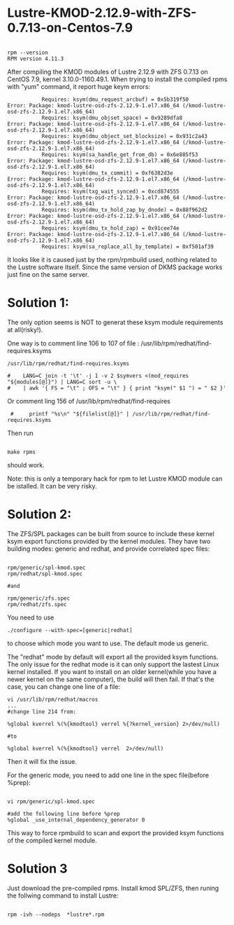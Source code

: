 # Lustre-KMOD-2.12.9-with-ZFS-0.7.13-on-Centos-7.9

```text

rpm --version
RPM version 4.11.3

```
After compiling the KMOD modules of Lustre 2.12.9 with ZFS 0.7.13 on CentOS 7.9, kernel 3.10.0-1160.49.1. 
When trying to install the  compiled rpms with "yum" command, it report huge keym errors:

```text
           Requires: ksym(dmu_request_arcbuf) = 0x5b319f50
Error: Package: kmod-lustre-osd-zfs-2.12.9-1.el7.x86_64 (/kmod-lustre-osd-zfs-2.12.9-1.el7.x86_64)
           Requires: ksym(dmu_objset_space) = 0x9289dfa8
Error: Package: kmod-lustre-osd-zfs-2.12.9-1.el7.x86_64 (/kmod-lustre-osd-zfs-2.12.9-1.el7.x86_64)
           Requires: ksym(dmu_object_set_blocksize) = 0x931c2a43
Error: Package: kmod-lustre-osd-zfs-2.12.9-1.el7.x86_64 (/kmod-lustre-osd-zfs-2.12.9-1.el7.x86_64)
           Requires: ksym(sa_handle_get_from_db) = 0x6e885f53
Error: Package: kmod-lustre-osd-zfs-2.12.9-1.el7.x86_64 (/kmod-lustre-osd-zfs-2.12.9-1.el7.x86_64)
           Requires: ksym(dmu_tx_commit) = 0xf6382d3e
Error: Package: kmod-lustre-osd-zfs-2.12.9-1.el7.x86_64 (/kmod-lustre-osd-zfs-2.12.9-1.el7.x86_64)
           Requires: ksym(txg_wait_synced) = 0xcd874555
Error: Package: kmod-lustre-osd-zfs-2.12.9-1.el7.x86_64 (/kmod-lustre-osd-zfs-2.12.9-1.el7.x86_64)
           Requires: ksym(dmu_tx_hold_zap_by_dnode) = 0x88f962d2
Error: Package: kmod-lustre-osd-zfs-2.12.9-1.el7.x86_64 (/kmod-lustre-osd-zfs-2.12.9-1.el7.x86_64)
           Requires: ksym(dmu_tx_hold_zap) = 0x91cee74e
Error: Package: kmod-lustre-osd-zfs-2.12.9-1.el7.x86_64 (/kmod-lustre-osd-zfs-2.12.9-1.el7.x86_64)
           Requires: ksym(sa_replace_all_by_template) = 0xf501af39
```

It looks like it is caused just by the rpm/rpmbuild used, nothing related to the Lustre software itself.
 Since the same version of DKMS package works just fine on the same server.
 
# Solution 1:
 
The only option seems is NOT to generat these ksym module requirements at all(risky!).

One way is to comment line 106 to 107 of file : /usr/lib/rpm/redhat/find-requires.ksyms 
 
 ```text
 /usr/lib/rpm/redhat/find-requires.ksyms 
 
#    LANG=C join -t '\t' -j 1 -v 2 $symvers <(mod_requires "${modules[@]}") | LANG=C sort -u \
#    | awk '{ FS = "\t" ; OFS = "\t" } { print "ksym(" $1 ") = " $2 }'
```
 
 
 Or comment ling 156 of /usr/lib/rpm/redhat/find-requires

 
 ```text
  #     printf "%s\n" "${filelist[@]}" | /usr/lib/rpm/redhat/find-requires.ksyms
 
 ```
 
 Then run 
 ```text
 
 make rpms
 ```
 
 should work. 
 
 Note: this is only a temporary hack for rpm to let Lustre KMOD module can be istalled. It can be very risky.
 
# Solution 2:
 
 The ZFS/SPL packages can be built from source to include these kernel ksym export functions provided by the kernel modules. They have two building modes: generic and redhat, and provide correlated spec files:
 ```text
 
 rpm/generic/spl-kmod.spec
 rpm/redhat/spl-kmod.spec
 
 #and 
 
 rpm/generic/zfs.spec
 rpm/redhat/zfs.spec

```

You need to use  
```text 
./configure --with-spec=[generic|redhat]
```
to choose which mode you want to use. The default mode us generic. 


The "redhat" mode by default will export all the provided ksym functions. The only issue for the redhat mode is it can only support the lastest Linux 
kernel installed. If you want to install on an older kernel(while you have a newer kernel on the same computer), the build will then fail. If that's the case, you can change one line of a file:

```text
vi /usr/lib/rpm/redhat/macros
...
#change line 214 from:

%global kverrel %(%{kmodtool} verrel %{?kernel_version} 2>/dev/null) 

#to 

%global kverrel %(%{kmodtool} verrel  2>/dev/null)

```
Then it will fix the issue.

For the generic mode, you need to add one line in the spec file(before %prep):

```text

vi rpm/generic/spl-kmod.spec

#add the following line before %prep
%global _use_internal_dependency_generator 0

```

This way to force rpmbuild to scan and export the provided ksym functions of the compiled kernel module.



# Solution 3

Just download the pre-compiled rpms. Install kmod SPL/ZFS, then runing the follwing command to install Lustre:

```text

rpm -ivh --nodeps  *lustre*.rpm

```

